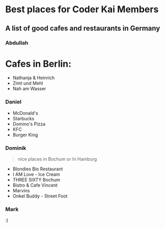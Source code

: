 # Best places for Coder Kai Members

## A list of good cafes and restaurants in Germany

### Abdullah

# Cafes in Berlin:
* Nathanja & Heinrich
* Zimt und Mehl
* Nah am Wasser



### Daniel

- McDonald's
- Starbucks
- Domino's Pizza
- KFC
- Burger King

### Dominik

> nice places in Bochum or In Hamburg

- Blondies Bio Restaurant
- I AM Love - Ice Cream
- THREE SIXTY Bochum
- Bistro & Cafe Vincent
- Marvins
- Onkel Buddy - Street Foot


### Mark

:)